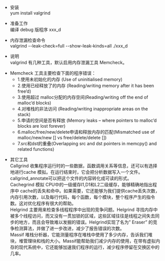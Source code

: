 * 安装  
yum install valgrind

* 准备工作  
编译 debug 版程序 xxx_d 

* 内存泄漏检查命令  
valgrind --leak-check=full --show-leak-kinds=all ./xxx_d  

* 说明  
valgrind 有几种工具，默认启用内存泄漏工具 Memcheck。  
- Memcheck 工具主要检查下面的程序错误：  
  - 1.使用未初始化的内存 (Use of uninitialised memory)
  - 2.使用已经释放了的内存 (Reading/writing memory after it has been free’d)
  - 3.使用超过 malloc分配的内存空间(Reading/writing off the end of malloc’d blocks)
  - 4.对堆栈的非法访问 (Reading/writing inappropriate areas on the stack)
  - 5.申请的空间是否有释放 (Memory leaks – where pointers to malloc’d blocks are lost forever)
  - 6.malloc/free/new/delete申请和释放内存的匹配(Mismatched use of malloc/new/new [] vs free/delete/delete [])
  - 7.src和dst的重叠(Overlapping src and dst pointers in memcpy() and related functions)  
  
* 其它工具  
  Callgrind 收集程序运行时的一些数据，函数调用关系等信息，还可以有选择地进行cache 模拟。在运行结束时，它会把分析数据写入一个文件。callgrind_annotate可以把这个文件的内容转化成可读的形式。  
  Cachegrind 模拟 CPU中的一级缓存I1,D1和L2二级缓存，能够精确地指出程序中 cache的丢失和命中。如果需要，它还能够为我们提供cache丢失次数，内存引用次数，以及每行代码，每个函数，每个模块，整个程序产生的指令数。这对优化程序有很大的帮助。  
  Helgrind 主要用来检查多线程程序中出现的竞争问题。Helgrind 寻找内存中被多个线程访问，而又没有一贯加锁的区域，这些区域往往是线程之间失去同步的地方，而且会导致难以发掘的错误。Helgrind实现了名为” Eraser” 的竞争检测算法，并做了进一步改进，减少了报告错误的次数。    
  Massif 堆栈分析器，它能测量程序在堆栈中使用了多少内存，告诉我们堆块，堆管理块和栈的大小。Massif能帮助我们减少内存的使用，在带有虚拟内存的现代系统中，它还能够加速我们程序的运行，减少程序停留在交换区中的几率。
  
  
